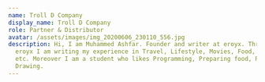 ```yaml
---
name: Troll D Company
display_name: Troll D Company
role: Partner & Distributor
avatar: /assets/images/img_20200606_230110_556.jpg
description: Hi, I am Muhammed Ashfar. Founder and writer at eroyx. Through
  eroyx I am writing my experience in Travel, Lifestyle, Movies, Food, Culture,
  etc. Moreover I am a student who likes Programming, Preparing food, Reading,
  Drawing.
---
```

